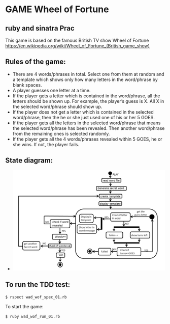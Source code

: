 # GAME Wheel of Fortune
## ruby and sinatra Prac

This game is based on the famous British TV show Wheel of Fortune
https://en.wikipedia.org/wiki/Wheel_of_Fortune_(British_game_show)

## Rules of the game:
* There are 4 words/phrases in total. 
Select one from them at random and a template which shows only how many letters in 
the word/phrase by blank spaces. 
* A player guesses one letter at a time. 
* If the player gets a letter which is contained in the word/phrase, all the letters should be shown up. For example, the player’s guess is X. All X in the selected word/phrase should show up. 
* If the player does not get a letter which is contained in the selected word/phrase, then the he or she just used one of his or her 5 GOES. 
* If the player gets all the letters in the selected word/phrase that means the selected word/phrase has been revealed. Then another word/phrase from the remaining ones is selected randomly. 
* If the player gets all the 4 words/phrases revealed within 5 GOES, he or she wins. If not, the player fails. 

## State diagram:

* ![image](https://github.com/HM2468/GAME-WOF/blob/main/wof.png)




## To run the TDD test:
```
$ rspect wad_wof_spec_01.rb
```

To start the game:
```
$ ruby wad_wof_run_01.rb
```


